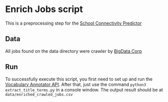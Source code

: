 
# Enrich Jobs script

This is a preprocessing step for the [School Connectivity Predictor](https://bitbucket.org/atlz/unicef/src/master/backend/model/)

## Data

All jobs found on the data directory were crawler by [BigData Corp](https://bigdatacorp.com.br/en/)

## Run

To successfully execute this script, you first need to set up and run the [Vocabulary Annotator API](https://bitbucket.org/atlz/unicef/src/master/backend/vocabulary-annotator-api/). After that, just use the command `python3 extract_title_terms.py` in a console window. The output result should be at `data/enriched_crawled_jobs.csv`
